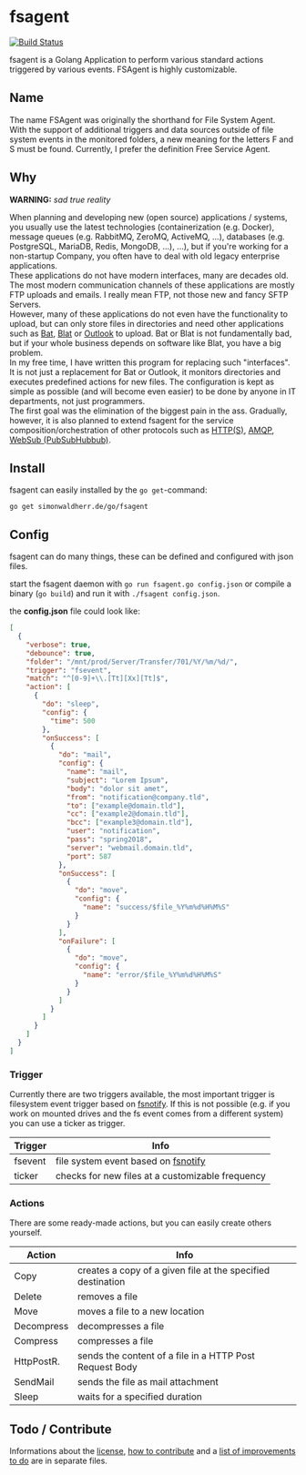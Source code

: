 # fsagent

[![Build Status](https://travis-ci.org/SimonWaldherr/fsagent.svg?branch=master)](https://travis-ci.org/SimonWaldherr/fsagent)  

fsagent is a Golang Application to perform various standard actions triggered by various events. FSAgent is highly customizable.

## Name

The name FSAgent was originally the shorthand for File System Agent.  
With the support of additional triggers and data sources outside of file system events in the monitored folders, a new meaning for the letters F and S must be found. 
Currently, I prefer the definition Free Service Agent. 

## Why

**WARNING:** *sad true reality*  

When planning and developing new (open source) applications / systems, you usually use the latest technologies (containerization (e.g. Docker), message queues (e.g. RabbitMQ, ZeroMQ, ActiveMQ, ...), databases (e.g. PostgreSQL, MariaDB, Redis, MongoDB, ...), ...), but if you're working for a non-startup Company, you often have to deal with old legacy enterprise applications.  
These applications do not have modern interfaces, many are decades old. The most modern communication channels of these applications are mostly FTP uploads and emails.
I really mean FTP, not those new and fancy SFTP Servers.  
However, many of these applications do not even have the functionality to upload, but can only store files in directories and need other applications such as [Bat](https://en.wikipedia.org/wiki/The_Bat!), [Blat](http://www.blat.net) or [Outlook](https://en.wikipedia.org/wiki/Microsoft_Outlook) to upload. 
Bat or Blat is not fundamentally bad, but if your whole business depends on software like Blat, you have a big problem.  
In my free time, I have written this program for replacing such "interfaces". It is not just a replacement for Bat or Outlook, it monitors directories and executes predefined actions for new files. 
The configuration is kept as simple as possible (and will become even easier) to be done by anyone in IT departments, not just programmers.  
The first goal was the elimination of the biggest pain in the ass. 
Gradually, however, it is also planned to extend fsagent for the service composition/orchestration of other protocols such as [HTTP(S)](https://en.wikipedia.org/wiki/Hypertext_Transfer_Protocol), [AMQP](https://en.wikipedia.org/wiki/Advanced_Message_Queuing_Protocol), [WebSub (PubSubHubbub)](https://en.wikipedia.org/wiki/WebSub).  

## Install

fsagent can easily installed by the ```go get```-command:

```go get simonwaldherr.de/go/fsagent```

## Config

fsagent can do many things, these can be defined and configured with json files.

start the fsagent daemon with ```go run fsagent.go config.json``` or compile a binary (```go build```) and run it with ```./fsagent config.json```.

the **config.json** file could look like:
```json
[
  {
    "verbose": true,
    "debounce": true,
    "folder": "/mnt/prod/Server/Transfer/701/%Y/%m/%d/",
    "trigger": "fsevent",
    "match": "^[0-9]+\\.[Tt][Xx][Tt]$",
    "action": [
      {
        "do": "sleep",
        "config": {
          "time": 500
        },
        "onSuccess": [
          {
            "do": "mail",
            "config": {
              "name": "mail",
              "subject": "Lorem Ipsum",
              "body": "dolor sit amet",
              "from": "notification@company.tld",
              "to": ["example@domain.tld"],
              "cc": ["example2@domain.tld"],
              "bcc": ["example3@domain.tld"],
              "user": "notification",
              "pass": "spring2018",
              "server": "webmail.domain.tld",
              "port": 587
            },
            "onSuccess": [
              {
                "do": "move",
                "config": {
                  "name": "success/$file_%Y%m%d%H%M%S"
                }
              }
            ],
            "onFailure": [
              {
                "do": "move",
                "config": {
                  "name": "error/$file_%Y%m%d%H%M%S"
                }
              }
            ]
          }
        ]
      }
    ]
  }
]
```

### Trigger

Currently there are two triggers available, the most important trigger is filesystem event trigger based on [fsnotify](github.com/fsnotify/fsnotify).
If this is not possible (e.g. if you work on mounted drives and the fs event comes from a different system) you can use a ticker as trigger.

Trigger | Info
--------|------
fsevent | file system event based on [fsnotify](github.com/fsnotify/fsnotify)
ticker  | checks for new files at a customizable frequency 

### Actions

There are some ready-made actions, but you can easily create others yourself.

Action     | Info
-----------|------
Copy       | creates a copy of a given file at the specified destination
Delete     | removes a file
Move       | moves a file to a new location
Decompress | decompresses a file
Compress   | compresses a file
HttpPostR. | sends the content of a file in a HTTP Post Request Body
SendMail   | sends the file as mail attachment
Sleep      | waits for a specified duration

## Todo / Contribute

Informations about the [license](https://github.com/SimonWaldherr/fsagent/blob/master/LICENSE), [how to contribute](https://github.com/SimonWaldherr/fsagent/blob/master/CONTRIBUTING.md) and a [list of improvements to do](https://github.com/SimonWaldherr/fsagent/blob/master/TODO.md) are in separate files.
